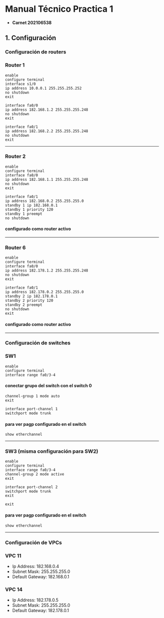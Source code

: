 # Manual Técnico Practica 1

- **Carnet 202106538**

## 1. Configuración

### Configuración de routers
### Router 1


    enable
    configure terminal
    interface s1/0
    ip address 10.0.0.1 255.255.255.252 
    no shutdown
    exit
    
    interface fa0/0
    ip address 182.168.1.2 255.255.255.248
    no shutdown
    exit
    
    interface fa0/1
    ip address 182.168.2.2 255.255.255.248
    no shutdown
    exit

---

### Router 2 
    enable
    configure terminal
    interface fa0/0
    ip address 182.168.1.1 255.255.255.248
    no shutdown
    exit
    
    interface fa0/1
    ip address 182.168.0.2 255.255.255.0
    standby 1 ip 182.168.0.1
    standby 1 priority 120
    standby 1 preempt
    no shutdown
#### configurado como router activo
------
### Router 6
    enable
    configure terminal
    interface fa0/0
    ip address 182.178.1.2 255.255.255.248
    no shutdown
    exit
    
    interface fa0/1
    ip address 182.178.0.2 255.255.255.0
    standby 2 ip 182.178.0.1
    standby 2 priority 120
    standby 2 preempt
    no shutdown
    exit
#### configurado como router activo
---

### Configuración de switches
### SW1
    enable
    configure terminal
    interface range fa0/3-4
#### conectar grupo del switch con el switch 0
    channel-group 1 mode auto
    exit
    
    interface port-channel 1
    switchport mode trunk

#### para ver pagp configurado en el switch
    show etherchannel

----
### SW3 (misma configuración para SW2)
    enable
    configure terminal
    interface range fa0/3-4
    channel-group 2 mode active
    exit
    
    interface port-channel 2
    switchport mode trunk
    exit

    exit
#### para ver pagp configurado en el switch
    show etherchannel

----
### Configuración de VPCs
### VPC 11
- Ip Address: 182.168.0.4
- Subnet Mask: 255.255.255.0
- Default Gateway: 182.168.0.1

### VPC 14
- Ip Address: 182.178.0.5
- Subnet Mask: 255.255.255.0
- Default Gateway: 182.178.0.1
